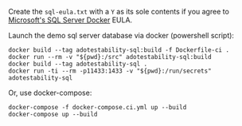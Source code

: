 Create the `sql-eula.txt` with a `Y` as its sole contents if you agree to
[Microsoft's SQL Server Docker](https://hub.docker.com/r/microsoft/mssql-server-linux/) EULA.

Launch the demo sql server database via docker (powershell script):

    docker build --tag adotestability-sql:build -f Dockerfile-ci .
    docker run --rm -v "${pwd}:/src" adotestability-sql:build
    docker build --tag adotestability-sql .
    docker run -ti --rm -p11433:1433 -v "${pwd}:/run/secrets" adotestability-sql

Or, use docker-compose:

    docker-compose -f docker-compose.ci.yml up --build
	docker-compose up --build